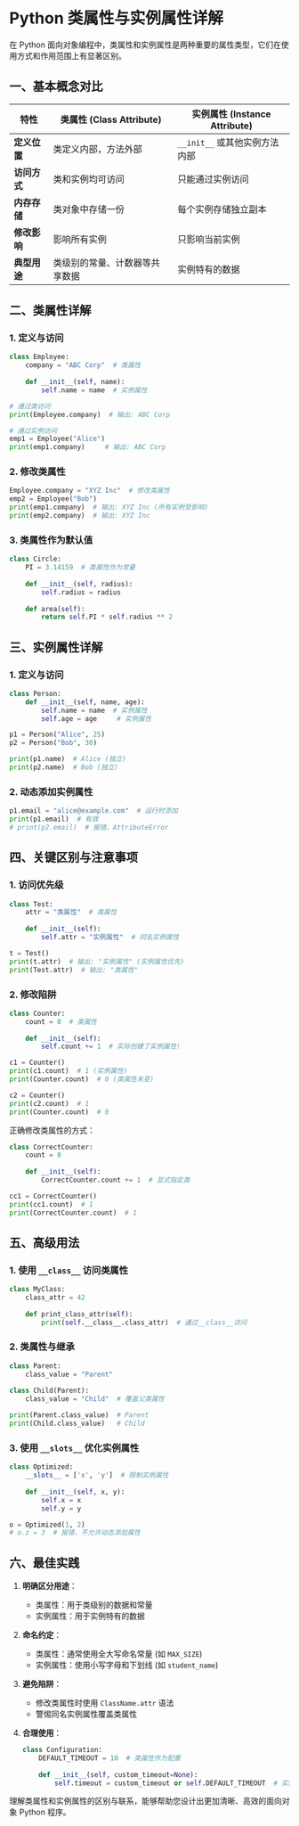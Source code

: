 # Python 类属性与实例属性详解

在 Python 面向对象编程中，类属性和实例属性是两种重要的属性类型，它们在使用方式和作用范围上有显著区别。

## 一、基本概念对比

| 特性            | 类属性 (Class Attribute)               | 实例属性 (Instance Attribute)         |
|----------------|----------------------------------------|--------------------------------------|
| **定义位置**     | 类定义内部，方法外部                    | `__init__` 或其他实例方法内部         |
| **访问方式**     | 类和实例均可访问                        | 只能通过实例访问                      |
| **内存存储**     | 类对象中存储一份                        | 每个实例存储独立副本                  |
| **修改影响**     | 影响所有实例                            | 只影响当前实例                        |
| **典型用途**     | 类级别的常量、计数器等共享数据           | 实例特有的数据                        |

## 二、类属性详解

### 1. 定义与访问
```python
class Employee:
    company = "ABC Corp"  # 类属性
    
    def __init__(self, name):
        self.name = name  # 实例属性

# 通过类访问
print(Employee.company)  # 输出: ABC Corp

# 通过实例访问
emp1 = Employee("Alice")
print(emp1.company)     # 输出: ABC Corp
```

### 2. 修改类属性
```python
Employee.company = "XYZ Inc"  # 修改类属性
emp2 = Employee("Bob")
print(emp1.company)  # 输出: XYZ Inc (所有实例受影响)
print(emp2.company)  # 输出: XYZ Inc
```

### 3. 类属性作为默认值
```python
class Circle:
    PI = 3.14159  # 类属性作为常量
    
    def __init__(self, radius):
        self.radius = radius
    
    def area(self):
        return self.PI * self.radius ** 2
```

## 三、实例属性详解

### 1. 定义与访问
```python
class Person:
    def __init__(self, name, age):
        self.name = name  # 实例属性
        self.age = age     # 实例属性

p1 = Person("Alice", 25)
p2 = Person("Bob", 30)

print(p1.name)  # Alice (独立)
print(p2.name)  # Bob (独立)
```

### 2. 动态添加实例属性
```python
p1.email = "alice@example.com"  # 运行时添加
print(p1.email)  # 有效
# print(p2.email)  # 报错，AttributeError
```

## 四、关键区别与注意事项

### 1. 访问优先级
```python
class Test:
    attr = "类属性"  # 类属性
    
    def __init__(self):
        self.attr = "实例属性"  # 同名实例属性

t = Test()
print(t.attr)  # 输出: "实例属性" (实例属性优先)
print(Test.attr)  # 输出: "类属性"
```

### 2. 修改陷阱
```python
class Counter:
    count = 0  # 类属性
    
    def __init__(self):
        self.count += 1  # 实际创建了实例属性!

c1 = Counter()
print(c1.count)  # 1 (实例属性)
print(Counter.count)  # 0 (类属性未变)

c2 = Counter()
print(c2.count)  # 1
print(Counter.count)  # 0
```

正确修改类属性的方式：
```python
class CorrectCounter:
    count = 0
    
    def __init__(self):
        CorrectCounter.count += 1  # 显式指定类

cc1 = CorrectCounter()
print(cc1.count)  # 1
print(CorrectCounter.count)  # 1
```

## 五、高级用法

### 1. 使用 `__class__` 访问类属性
```python
class MyClass:
    class_attr = 42
    
    def print_class_attr(self):
        print(self.__class__.class_attr)  # 通过__class__访问
```

### 2. 类属性与继承
```python
class Parent:
    class_value = "Parent"
    
class Child(Parent):
    class_value = "Child"  # 覆盖父类属性

print(Parent.class_value)  # Parent
print(Child.class_value)   # Child
```

### 3. 使用 `__slots__` 优化实例属性
```python
class Optimized:
    __slots__ = ['x', 'y']  # 限制实例属性
    
    def __init__(self, x, y):
        self.x = x
        self.y = y

o = Optimized(1, 2)
# o.z = 3  # 报错，不允许动态添加属性
```

## 六、最佳实践

1. **明确区分用途**：
   - 类属性：用于类级别的数据和常量
   - 实例属性：用于实例特有的数据

2. **命名约定**：
   - 类属性：通常使用全大写命名常量 (如 `MAX_SIZE`)
   - 实例属性：使用小写字母和下划线 (如 `student_name`)

3. **避免陷阱**：
   - 修改类属性时使用 `ClassName.attr` 语法
   - 警惕同名实例属性覆盖类属性

4. **合理使用**：
   ```python
   class Configuration:
       DEFAULT_TIMEOUT = 10  # 类属性作为配置
       
       def __init__(self, custom_timeout=None):
           self.timeout = custom_timeout or self.DEFAULT_TIMEOUT  # 实例属性
   ```

理解类属性和实例属性的区别与联系，能够帮助您设计出更加清晰、高效的面向对象 Python 程序。